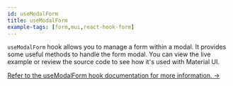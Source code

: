 ```yaml
---
id: useModalForm
title: useModalForm
example-tags: [form,mui,react-hook-form]
---
```


`useModalForm` hook allows you to manage a form within a modal. It provides some useful methods to handle the form modal. You can view the live example or review the source code to see how it's used with Material UI.

[Refer to the useModalForm hook documentation for more information. →](/docs/packages/documentation/react-hook-form/useModalForm/)

<StackblitzExample path="form-mui-use-modal-form" />
